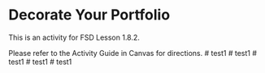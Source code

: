 # Decorate Your Portfolio

This is an activity for FSD Lesson 1.8.2.

Please refer to the Activity Guide in Canvas for directions.
#   t e s t 1  
 #   t e s t 1  
 #   t e s t 1  
 #   t e s t 1  
 #   t e s t 1  
 
